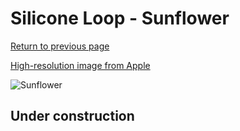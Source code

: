 # Silicone Loop - Sunflower

[Return to previous page](/airtag)

[High-resolution image from Apple](https://store.storeimages.cdn-apple.com/8756/as-images.apple.com/is/MK0W3?wid=4500&hei=4500&fmt=png)

<div style="width: 500px"><img src="/almost_uncompressed/MK0W3.webp" alt="Sunflower"></div>

## Under construction
